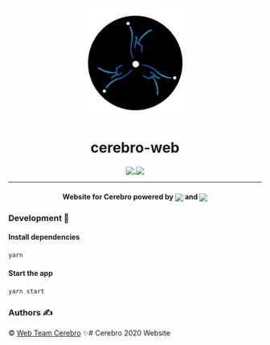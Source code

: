 <p align="center"><img src="public/media/Logo-02.png" align="center" width="225"></p>
<h1 align="center">cerebro-web</h1>

<p align="center">
<!-- <a>
    <img src="https://forthebadge.com/images/badges/built-by-developers.svg" align="center">
</a>
<a href="http://cerebro.iiitv.ac.in">
    <img src="https://forthebadge.com/images/badges/check-it-out.svg" align="center">
</a> -->

<a href="https://travis-ci.org/cerebro-iiitv/cerebro-web-2019">
    <img src="https://img.shields.io/travis/cerebro-iiitv/cerebro-web-2019/master.svg?style=for-the-badge" align="center">
</a>
<a href="https://github.com/cerebro-iiitv/cerebro-web/issues">
    <img src="https://img.shields.io/github/issues/cerebro-iiitv/cerebro-web-2020.svg?style=for-the-badge" align="center">
</a>
</p>
<hr>
<h4 align="center"> Website for Cerebro powered by
<img src="https://cdn2.iconfinder.com/data/icons/designer-skills/128/react-512.png" width="40" align="center"> and
<img src="https://kevin-brown.com/images/django-logo.svg" width="30" align="center"></h4>

### Development 🔧

#### Install dependencies

```sh
yarn
```

#### Start the app

```sh
yarn start
```

### Authors ✍️

©️ [Web Team Cerebro](https://github.com/orgs/cerebro-iiitv/teams/web-team) ✨# Cerebro 2020 Website

